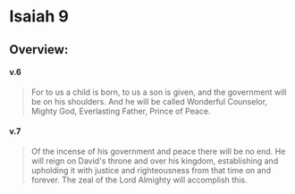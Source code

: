 # Isaiah 9

## Overview:

#### v.6
>For to us a child is born, to us a son is given, and the government will be on his shoulders. And he will be called Wonderful Counselor, Mighty God, Everlasting Father, Prince of Peace.

#### v.7
>Of the incense of his government and peace there will be no end. He will reign on David's throne and over his kingdom, establishing and upholding it with justice and righteousness from that time on and forever. The zeal of the Lord Almighty will accomplish this.

